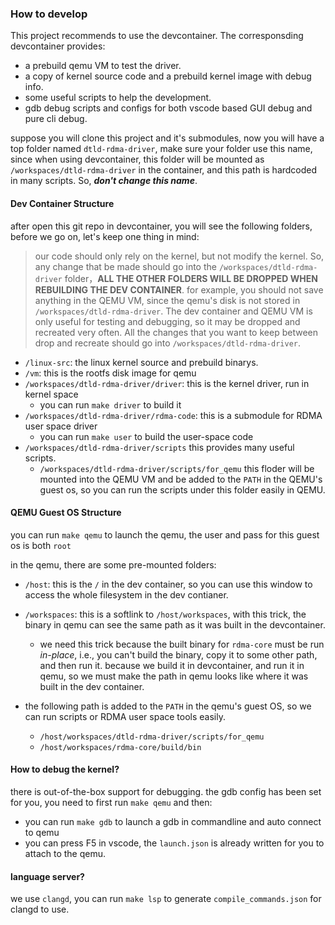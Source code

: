 ### How to develop

This project recommends to use the devcontainer. The corresponsding devcontainer provides:
* a prebuild qemu VM to test the driver.
* a copy of kernel source code and a prebuild kernel image with debug info.
* some useful scripts to help the development.
* gdb debug scripts and configs for both vscode based GUI debug and pure cli debug.


suppose you will clone this project and it's submodules, now you will have a top folder named `dtld-rdma-driver`, make sure your folder use this name, since when using devcontainer, this folder will be mounted as `/workspaces/dtld-rdma-driver` in the container, and this path is hardcoded in many scripts. So, ***don't change this name***.


#### Dev Container Structure
after open this git repo in devcontainer, you will see the following folders, before we go on, let's keep one thing in mind:

> our code should only rely on the kernel, but not modify the kernel. So, any change that be made should go into the `/workspaces/dtld-rdma-driver` folder，**ALL THE OTHER FOLDERS WILL BE DROPPED WHEN REBUILDING THE DEV CONTAINER**. for example, you should not save anything in the QEMU VM, since the qemu's disk is not stored in `/workspaces/dtld-rdma-driver`. The dev container and QEMU VM is only useful for testing and debugging, so it may be dropped and recreated very often. All the changes that you want to keep between drop and recreate should go into `/workspaces/dtld-rdma-driver`.

* `/linux-src`: the linux kernel source and prebuild binarys.
* `/vm`: this is the rootfs disk image for qemu
* `/workspaces/dtld-rdma-driver/driver`: this is the kernel driver, run in kernel space
    * you can run `make driver` to build it
* `/workspaces/dtld-rdma-driver/rdma-code`: this is a submodule for RDMA user space driver
    * you can run `make user` to build the user-space code
* `/workspaces/dtld-rdma-driver/scripts` this provides many useful scripts.
    * `/workspaces/dtld-rdma-driver/scripts/for_qemu` this floder will be mounted into the QEMU VM and be added to the `PATH` in the QEMU's guest os, so you can run the scripts under this folder easily in QEMU.


#### QEMU Guest OS Structure
you can run `make qemu` to launch the qemu, the user and pass for this guest os is both `root`

in the qemu, there are some pre-mounted folders:
* `/host`: this is the `/` in the dev container, so you can use this window to access the whole filesystem in the dev contianer.
* `/workspaces`: this is a softlink to `/host/workspaces`, with this trick, the binary in qemu can see the same path as it was built in the devcontainer. 
    * we need this trick because the built binary for `rdma-core` must be run *in-place*, i.e., you can't build the binary, copy it to some other path, and then run it. because we build it in devcontainer, and run it in qemu, so we must make the path in qemu looks like where it was built in the dev container. 

* the following path is added to the `PATH` in the qemu's guest OS, so we can run scripts or RDMA user space tools easily.
    * `/host/workspaces/dtld-rdma-driver/scripts/for_qemu`
    * `/host/workspaces/rdma-core/build/bin`


#### How to debug the kernel?
there is out-of-the-box support for debugging. the gdb config has been set for you, you need to first run `make qemu` and then:
* you can run `make gdb` to launch a gdb in commandline and auto connect to qemu
* you can press F5 in vscode, the `launch.json` is already written for you to attach to the qemu.

#### language server?
we use `clangd`, you can run `make lsp` to generate `compile_commands.json` for clangd to use.